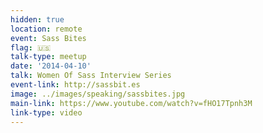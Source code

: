 ```yaml
---
hidden: true
location: remote
event: Sass Bites
flag: 🇺🇸
talk-type: meetup
date: '2014-04-10'
talk: Women Of Sass Interview Series
event-link: http://sassbit.es
image: ../images/speaking/sassbites.jpg
main-link: https://www.youtube.com/watch?v=fHO17Tpnh3M
link-type: video
---
```


